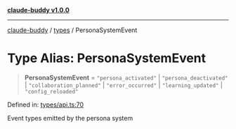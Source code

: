 [**claude-buddy v1.0.0**](../../README.md)

***

[claude-buddy](../../modules.md) / [types](../README.md) / PersonaSystemEvent

# Type Alias: PersonaSystemEvent

> **PersonaSystemEvent** = `"persona_activated"` \| `"persona_deactivated"` \| `"collaboration_planned"` \| `"error_occurred"` \| `"learning_updated"` \| `"config_reloaded"`

Defined in: [types/api.ts:70](https://github.com/gsetsero/assistant-integration/blob/911ddf7680199ad668404c191ed66335473fdc65/claude-buddy/src/types/api.ts#L70)

Event types emitted by the persona system
